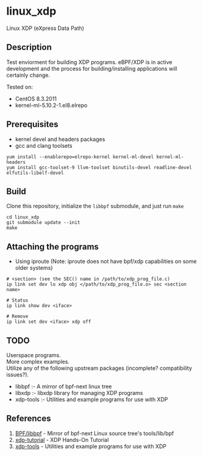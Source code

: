 # linux_xdp
Linux XDP (eXpress Data Path)

## Description
Test enviorment for building XDP programs. eBPF/XDP is in active development and the process for building/installing applications will certainly change.

Tested on:
- CentOS 8.3.2011
- kernel-ml-5.10.2-1.el8.elrepo

## Prerequisites
- kernel devel and headers packages
- gcc and clang toolsets
```
yum install --enablerepo=elrepo-kernel kernel-ml-devel kernel-ml-headers
yum install gcc-toolset-9 llvm-toolset binutils-devel readline-devel elfutils-libelf-devel
```

## Build
Clone this repository, initialize the `libbpf` submodule, and just run `make`
```
cd linux_xdp
git submodule update --init
make
```

## Attaching the programs
- Using iproute (Note: iproute does not have bpf/xdp capabilities on some older systems)
```
# <section> (see the SEC() name in /path/to/xdp_prog_file.c)
ip link set dev lo xdp obj </path/to/xdp_prog_file.o> sec <section name>

# Status
ip link show dev <iface>

# Remove
ip link set dev <iface> xdp off
```

## TODO
Userspace programs.<br>
More complex examples.<br>
Utilize any of the following upstream packages (incomplete? compatibility issues?).<br>
  - libbpf :- A mirror of bpf-next linux tree
  - libxdp :- libxdp library for managing XDP programs
  - xdp-tools :- Utilities and example programs for use with XDP

## References
 1. [BPF/libbpf](https://github.com/libbpf/libbpf) - Mirror of bpf-next Linux source tree's tools/lib/bpf
 2. [xdp-tutorial](https://github.com/xdp-project/xdp-tutorial) - XDP Hands-On Tutorial
 3. [xdp-tools](https://github.com/xdp-project/xdp-tools) - Utilities and example programs for use with XDP

